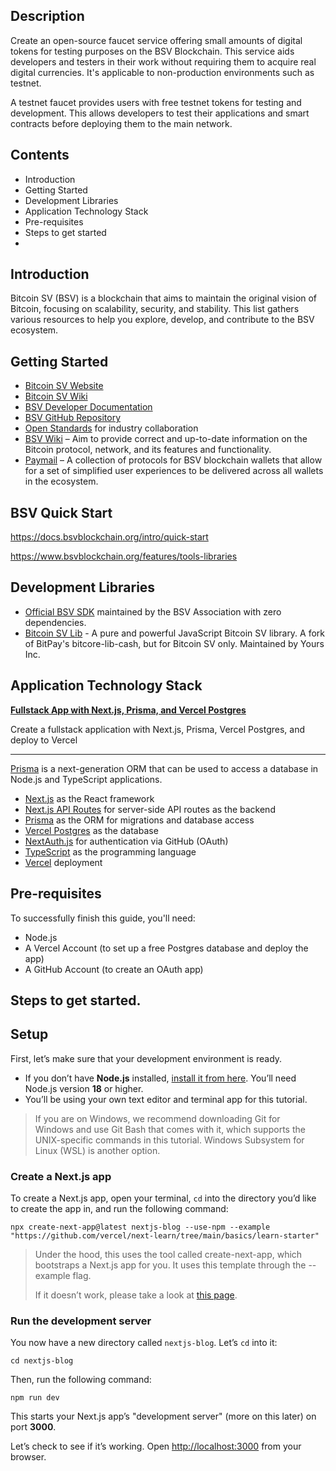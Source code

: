 ## Description

Create an open-source faucet service offering small amounts of digital tokens for testing purposes on the BSV Blockchain. This service aids developers and testers in their work without requiring them to acquire real digital currencies. It's applicable to non-production environments such as testnet.

A testnet faucet provides users with free testnet tokens for testing and development. This allows developers to test their applications and smart contracts before deploying them to the main network.

## Contents

- Introduction
- Getting Started
- Development Libraries
- Application Technology Stack
- Pre-requisites
- Steps to get started
- 

## Introduction

Bitcoin SV (BSV) is a blockchain that aims to maintain the original vision of Bitcoin, focusing on scalability, security, and stability. This list gathers various resources to help you explore, develop, and contribute to the BSV ecosystem.

## **Getting Started**

- [Bitcoin SV Website](https://bitcoinsv.io/)
- [Bitcoin SV Wiki](https://en.wikipedia.org/wiki/Bitcoin_SV)
- [BSV Developer Documentation](https://docs.bitcoinsv.io/)
- [BSV GitHub Repository](https://github.com/bitcoin-sv/bitcoin-sv)
- [Open Standards](https://openstandards.cash/) for industry collaboration
- [BSV Wiki](https://wiki.bitcoinsv.io/) – Aim to provide correct and up-to-date information on the Bitcoin protocol, network, and its features and functionality.
- [Paymail](https://tsc.bsvblockchain.org/standards/paymail/) – A collection of protocols for BSV blockchain wallets that allow for a set of simplified user experiences to be delivered across all wallets in the ecosystem.

## BSV Quick Start

https://docs.bsvblockchain.org/intro/quick-start

https://www.bsvblockchain.org/features/tools-libraries

## Development Libraries

- [Official BSV SDK](https://github.com/bitcoin-sv/ts-sdk) maintained by the BSV Association with zero dependencies.
- [Bitcoin SV Lib](https://github.com/moneybutton/bsv) - A pure and powerful JavaScript Bitcoin SV library. A fork of BitPay's bitcore-lib-cash, but for Bitcoin SV only. Maintained by Yours Inc.

## Application Technology Stack

[**Fullstack App with Next.js, Prisma, and Vercel Postgres**](https://vercel.com/guides/nextjs-prisma-postgres#how-to-build-a-fullstack-app-with-next.js-prisma-and-vercel-postgres)

Create a fullstack application with Next.js, Prisma, Vercel Postgres, and deploy to Vercel

---

[Prisma](https://prisma.io/) is a next-generation ORM that can be used to access a database in Node.js and TypeScript applications.

- [Next.js](https://nextjs.org/) as the React framework
- [Next.js API Routes](https://nextjs.org/docs/api-routes/introduction) for server-side API routes as the backend
- [Prisma](https://prisma.io/) as the ORM for migrations and database access
- [Vercel Postgres](https://vercel.com/storage/postgres) as the database
- [NextAuth.js](https://next-auth.js.org/) for authentication via GitHub (OAuth)
- [TypeScript](https://www.typescriptlang.org/) as the programming language
- [Vercel](http://vercel.com/) deployment

## Pre-requisites

To successfully finish this guide, you'll need:

- Node.js
- A Vercel Account (to set up a free Postgres database and deploy the app)
- A GitHub Account (to create an OAuth app)

## Steps to get started.

## Setup

First, let’s make sure that your development environment is ready.

- If you don’t have **Node.js** installed, [install it from here](https://nodejs.org/en/). You’ll need Node.js version **18** or higher.
- You’ll be using your own text editor and terminal app for this tutorial.

> If you are on Windows, we recommend downloading Git for Windows and use Git Bash that comes with it, which supports the UNIX-specific commands in this tutorial. Windows Subsystem for Linux (WSL) is another option.
> 

### Create a Next.js app

To create a Next.js app, open your terminal, `cd` into the directory you’d like to create the app in, and run the following command:

```
npx create-next-app@latest nextjs-blog --use-npm --example "https://github.com/vercel/next-learn/tree/main/basics/learn-starter"

```

> Under the hood, this uses the tool called create-next-app, which bootstraps a Next.js app for you. It uses this template through the --example flag.
> 
> 
> If it doesn’t work, please take a look at [this page](https://github.com/vercel/next-learn/blob/main/basics/errors/install.md).
> 

### Run the development server

You now have a new directory called `nextjs-blog`. Let’s `cd` into it:

```
cd nextjs-blog

```

Then, run the following command:

```
npm run dev

```

This starts your Next.js app’s "development server" (more on this later) on port **3000**.

Let’s check to see if it’s working. Open [http://localhost:3000](http://localhost:3000/) from your browser.
